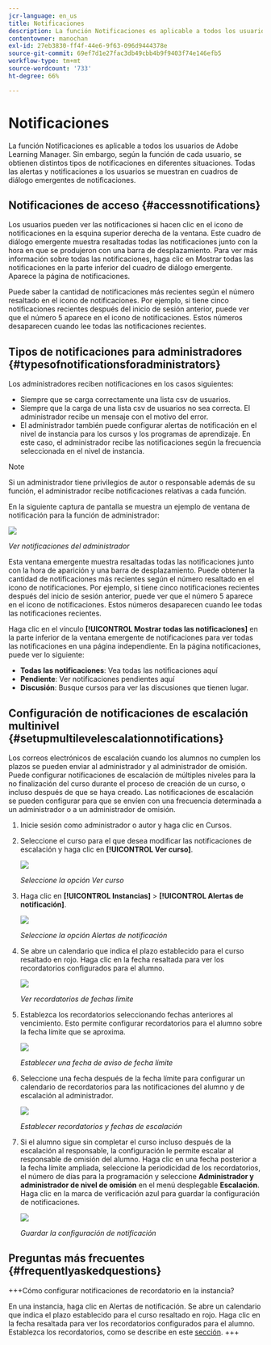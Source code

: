 ```yaml
---
jcr-language: en_us
title: Notificaciones
description: La función Notificaciones es aplicable a todos los usuarios de Adobe Learning Manager. Sin embargo, cada usuario, según su función, recibe distintos tipos de notificaciones en distintos escenarios.
contentowner: manochan
exl-id: 27eb3830-ff4f-44e6-9f63-096d9444378e
source-git-commit: 69ef7d1e27fac3db49cbb4b9f9403f74e146efb5
workflow-type: tm+mt
source-wordcount: '733'
ht-degree: 66%

---
```


# Notificaciones

La función Notificaciones es aplicable a todos los usuarios de Adobe Learning Manager. Sin embargo, según la función de cada usuario, se obtienen distintos tipos de notificaciones en diferentes situaciones. Todas las alertas y notificaciones a los usuarios se muestran en cuadros de diálogo emergentes de notificaciones.

## Notificaciones de acceso {#accessnotifications}

Los usuarios pueden ver las notificaciones si hacen clic en el icono de notificaciones en la esquina superior derecha de la ventana. Este cuadro de diálogo emergente muestra resaltadas todas las notificaciones junto con la hora en que se produjeron con una barra de desplazamiento. Para ver más información sobre todas las notificaciones, haga clic en Mostrar todas las notificaciones en la parte inferior del cuadro de diálogo emergente. Aparece la página de notificaciones.

Puede saber la cantidad de notificaciones más recientes según el número resaltado en el icono de notificaciones. Por ejemplo, si tiene cinco notificaciones recientes después del inicio de sesión anterior, puede ver que el número 5 aparece en el icono de notificaciones. Estos números desaparecen cuando lee todas las notificaciones recientes.

## Tipos de notificaciones para administradores {#typesofnotificationsforadministrators}

Los administradores reciben notificaciones en los casos siguientes:

* Siempre que se carga correctamente una lista csv de usuarios.
* Siempre que la carga de una lista csv de usuarios no sea correcta. El administrador recibe un mensaje con el motivo del error.
* El administrador también puede configurar alertas de notificación en el nivel de instancia para los cursos y los programas de aprendizaje. En este caso, el administrador recibe las notificaciones según la frecuencia seleccionada en el nivel de instancia.

>[!NOTE]
>
>Si un administrador tiene privilegios de autor o responsable además de su función, el administrador recibe notificaciones relativas a cada función.

En la siguiente captura de pantalla se muestra un ejemplo de ventana de notificación para la función de administrador:

![](assets/admin-notification.png)

*Ver notificaciones del administrador*

Esta ventana emergente muestra resaltadas todas las notificaciones junto con la hora de aparición y una barra de desplazamiento. Puede obtener la cantidad de notificaciones más recientes según el número resaltado en el icono de notificaciones. Por ejemplo, si tiene cinco notificaciones recientes después del inicio de sesión anterior, puede ver que el número 5 aparece en el icono de notificaciones. Estos números desaparecen cuando lee todas las notificaciones recientes.

Haga clic en el vínculo **[!UICONTROL Mostrar todas las notificaciones]** en la parte inferior de la ventana emergente de notificaciones para ver todas las notificaciones en una página independiente. En la página notificaciones, puede ver lo siguiente:

* **Todas las notificaciones**: Vea todas las notificaciones aquí
* **Pendiente**: Ver notificaciones pendientes aquí
* **Discusión**: Busque cursos para ver las discusiones que tienen lugar.

## Configuración de notificaciones de escalación multinivel {#setupmultilevelescalationnotifications}

Los correos electrónicos de escalación cuando los alumnos no cumplen los plazos se pueden enviar al administrador y al administrador de omisión. Puede configurar notificaciones de escalación de múltiples niveles para la no finalización del curso durante el proceso de creación de un curso, o incluso después de que se haya creado. Las notificaciones de escalación se pueden configurar para que se envíen con una frecuencia determinada a un administrador o a un administrador de omisión.

1. Inicie sesión como administrador o autor y haga clic en Cursos.
1. Seleccione el curso para el que desea modificar las notificaciones de escalación y haga clic en **[!UICONTROL Ver curso]**.

   ![](assets/view-courses.png)

   *Seleccione la opción Ver curso*

1. Haga clic en **[!UICONTROL Instancias]** > **[!UICONTROL Alertas de notificación]**.

   ![](assets/notification-alert.png)

   *Seleccione la opción Alertas de notificación*

1. Se abre un calendario que indica el plazo establecido para el curso resaltado en rojo. Haga clic en la fecha resaltada para ver los recordatorios configurados para el alumno.

   ![](assets/deadline-calender.png)

   *Ver recordatorios de fechas límite*

1. Establezca los recordatorios seleccionando fechas anteriores al vencimiento. Esto permite configurar recordatorios para el alumno sobre la fecha límite que se aproxima.

   ![](assets/deadline-reminder.png)

   *Establecer una fecha de aviso de fecha límite*

1. Seleccione una fecha después de la fecha límite para configurar un calendario de recordatorios para las notificaciones del alumno y de escalación al administrador.

   ![](assets/set-reminders-andescalation.png)

   *Establecer recordatorios y fechas de escalación*

1. Si el alumno sigue sin completar el curso incluso después de la escalación al responsable, la configuración le permite escalar al responsable de omisión del alumno. Haga clic en una fecha posterior a la fecha límite ampliada, seleccione la periodicidad de los recordatorios, el número de días para la programación y seleccione **Administrador y administrador de nivel de omisión** en el menú desplegable **Escalación**. Haga clic en la marca de verificación azul para guardar la configuración de notificaciones.

   ![](assets/reminder-to-managerandskipmanager.png)

   *Guardar la configuración de notificación*

## Preguntas más frecuentes {#frequentlyaskedquestions}

+++Cómo configurar notificaciones de recordatorio en la instancia?

En una instancia, haga clic en Alertas de notificación. Se abre un calendario que indica el plazo establecido para el curso resaltado en rojo. Haga clic en la fecha resaltada para ver los recordatorios configurados para el alumno. Establezca los recordatorios, como se describe en este [sección](user-notifications.md#Setupmultilevelescalationnotifications).
+++
